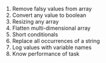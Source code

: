 1. Remove falsy values from array
2. Convert any value to boolean
3. Resizing any array
4. Flatten multi-dimensional array
5. Short conditionals
6. Replace all occurrences of a string
7. Log values with variable names
8. Know performance of task
